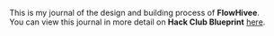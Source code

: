 <!--
  ===================    !!READ THIS NOTICE!!   ====================
  DO NOT edit this file manually. Your changes WILL BE OVERWRITTEN!
  This journal is auto generated and updated by Hack Club Blueprint.
  To edit this file, please edit your journal entries on Blueprint.
  ==================================================================
-->

This is my journal of the design and building process of **FlowHivee**.  
You can view this journal in more detail on **Hack Club Blueprint** [here](https://blueprint.hackclub.com/projects/371).


